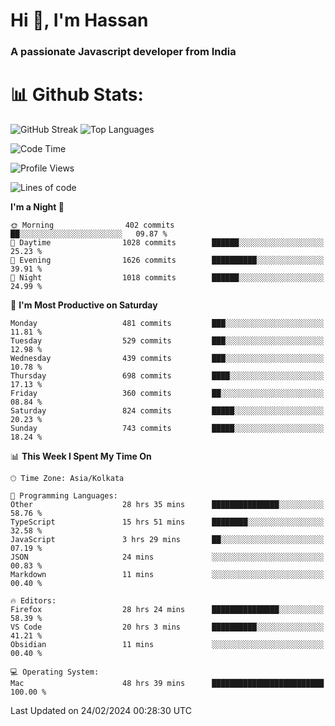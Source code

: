 # Hi 👋, I'm Hassan
### A passionate Javascript developer from India


# 📊 Github Stats:
![GitHub Streak](https://github-readme-streak-stats.herokuapp.com/?user=codeblooded47&theme=dracula&hide_border=false)
![Top Languages](https://github-readme-stats.vercel.app/api/top-langs/?username=codeblooded47&layout=compact&theme=dracula)



<!--START_SECTION:waka-->
![Code Time](http://img.shields.io/badge/Code%20Time-356%20hrs%2031%20mins-blue)

![Profile Views](http://img.shields.io/badge/Profile%20Views-5-blue)

![Lines of code](https://img.shields.io/badge/From%20Hello%20World%20I%27ve%20Written-23.4%20million%20lines%20of%20code-blue)

**I'm a Night 🦉** 

```text
🌞 Morning                402 commits         ██░░░░░░░░░░░░░░░░░░░░░░░   09.87 % 
🌆 Daytime                1028 commits        ██████░░░░░░░░░░░░░░░░░░░   25.23 % 
🌃 Evening                1626 commits        ██████████░░░░░░░░░░░░░░░   39.91 % 
🌙 Night                  1018 commits        ██████░░░░░░░░░░░░░░░░░░░   24.99 % 
```
📅 **I'm Most Productive on Saturday** 

```text
Monday                   481 commits         ███░░░░░░░░░░░░░░░░░░░░░░   11.81 % 
Tuesday                  529 commits         ███░░░░░░░░░░░░░░░░░░░░░░   12.98 % 
Wednesday                439 commits         ███░░░░░░░░░░░░░░░░░░░░░░   10.78 % 
Thursday                 698 commits         ████░░░░░░░░░░░░░░░░░░░░░   17.13 % 
Friday                   360 commits         ██░░░░░░░░░░░░░░░░░░░░░░░   08.84 % 
Saturday                 824 commits         █████░░░░░░░░░░░░░░░░░░░░   20.23 % 
Sunday                   743 commits         █████░░░░░░░░░░░░░░░░░░░░   18.24 % 
```


📊 **This Week I Spent My Time On** 

```text
🕑︎ Time Zone: Asia/Kolkata

💬 Programming Languages: 
Other                    28 hrs 35 mins      ███████████████░░░░░░░░░░   58.76 % 
TypeScript               15 hrs 51 mins      ████████░░░░░░░░░░░░░░░░░   32.58 % 
JavaScript               3 hrs 29 mins       ██░░░░░░░░░░░░░░░░░░░░░░░   07.19 % 
JSON                     24 mins             ░░░░░░░░░░░░░░░░░░░░░░░░░   00.83 % 
Markdown                 11 mins             ░░░░░░░░░░░░░░░░░░░░░░░░░   00.40 % 

🔥 Editors: 
Firefox                  28 hrs 24 mins      ███████████████░░░░░░░░░░   58.39 % 
VS Code                  20 hrs 3 mins       ██████████░░░░░░░░░░░░░░░   41.21 % 
Obsidian                 11 mins             ░░░░░░░░░░░░░░░░░░░░░░░░░   00.40 % 

💻 Operating System: 
Mac                      48 hrs 39 mins      █████████████████████████   100.00 % 
```


 Last Updated on 24/02/2024 00:28:30 UTC
<!--END_SECTION:waka-->

